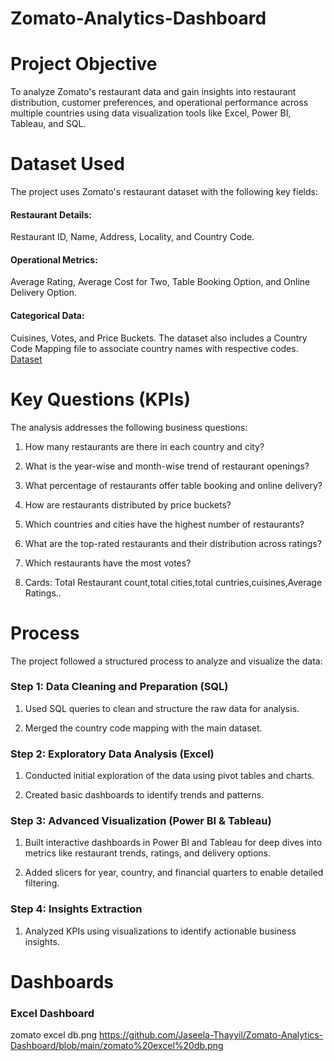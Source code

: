# Zomato-Analytics-Dashboard
# Project Objective
To analyze Zomato's restaurant data and gain insights into restaurant distribution, customer preferences, and operational performance across multiple countries using data visualization tools like Excel, Power BI, Tableau, and SQL.
# Dataset Used
The project uses Zomato's restaurant dataset with the following key fields:

#### Restaurant Details:
Restaurant ID, Name, Address, Locality, and Country Code.
#### Operational Metrics:
Average Rating, Average Cost for Two, Table Booking Option, and Online Delivery Option.
#### Categorical Data: 
Cuisines, Votes, and Price Buckets.
The dataset also includes a Country Code Mapping file to associate country names with respective codes.
<a href="https://github.com/Jaseela-Thayyil/Zomato-Analytics-Dashboard/blob/main/Zomato%20%20Data.x">Dataset</a>
# Key Questions (KPIs)
The analysis addresses the following business questions:

1. How many restaurants are there in each country and city?

2. What is the year-wise and month-wise trend of restaurant openings?

3. What percentage of restaurants offer table booking and online delivery?

4. How are restaurants distributed by price buckets?

5. Which countries and cities have the highest number of restaurants?

6. What are the top-rated restaurants and their distribution across ratings?

7. Which restaurants have the most votes?

8. Cards: Total Restaurant count,total cities,total cuntries,cuisines,Average Ratings..

# Process
The project followed a structured process to analyze and visualize the data:
### Step 1: Data Cleaning and Preparation (SQL)
1. Used SQL queries to clean and structure the raw data for analysis.

2. Merged the country code mapping with the main dataset.

### Step 2: Exploratory Data Analysis (Excel)
1. Conducted initial exploration of the data using pivot tables and charts.

2. Created basic dashboards to identify trends and patterns.

### Step 3: Advanced Visualization (Power BI & Tableau)
1. Built interactive dashboards in Power BI and Tableau for deep dives into metrics like restaurant trends, ratings, and delivery options.

2. Added slicers for year, country, and financial quarters to enable detailed filtering.
### Step 4: Insights Extraction
1. Analyzed KPIs using visualizations to identify actionable business insights.
# Dashboards
### Excel Dashboard

zomato excel db.png
https://github.com/Jaseela-Thayyil/Zomato-Analytics-Dashboard/blob/main/zomato%20excel%20db.png

